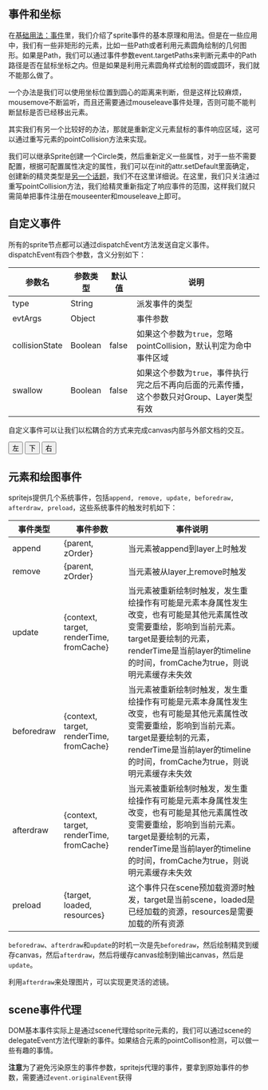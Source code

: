 ## 事件和坐标

在[基础用法：事件](/zh-cn/behavior#事件-event)里，我们介绍了sprite事件的基本原理和用法。但是在一些应用中，我们有一些非矩形的元素，比如一些Path或者利用元素圆角绘制的几何图形。如果是Path，我们可以通过事件参数event.targetPaths来判断元素中的Path路径是否在鼠标坐标之内。但是如果是利用元素圆角样式绘制的圆或圆环，我们就不能那么做了。

<div id="point-collision" class="sprite-container"></div>

一个办法是我们可以使用坐标位置到圆心的距离来判断，但是这样比较麻烦，mousemove不断监听，而且还需要通过mouseleave事件处理，否则可能不能判断鼠标是否已经移出元素。

<!-- demo: point-collision -->

其实我们有另一个比较好的办法，那就是重新定义元素鼠标的事件响应区域，这可以通过重写元素的pointCollision方法来实现。

<div id="point-collision-override" class="sprite-container"></div>

我们可以继承Sprite创建一个Circle类，然后重新定义一些属性，对于一些不需要配置，根据可配置属性决定的属性，我们可以在init的attr.setDefault里面确定，创建新的精灵类型是[另一个话题](/zh-cn/guide/nodes)，我们不在这里详细说。在这里，我们只关注通过重写pointCollision方法，我们给精灵重新指定了响应事件的范围，这样我们就只需简单把事件注册在mouseenter和mouseleave上即可。

<!-- demo: point-collision-override -->

## 自定义事件

所有的sprite节点都可以通过dispatchEvent方法发送自定义事件。dispatchEvent有四个参数，含义分别如下：

| 参数名 | 参数类型 | 默认值 | 说明 |
| --- | --- | --- | --- |
| type | String |  | 派发事件的类型 |
| evtArgs | Object |  | 事件参数 | 
| collisionState | Boolean | false | 如果这个参数为`true`，忽略pointCollision，默认判定为命中事件区域 |
| swallow | Boolean | false | 如果这个参数为`true`，事件执行完之后不再向后面的元素传播，这个参数只对Group、Layer类型有效 | 

自定义事件可以让我们以松耦合的方式来完成canvas内部与外部文档的交互。

<div id="custom-event" class="sprite-container"></div>

<div id="zwwctrl">
  <button id="leftBtn">左</button>
  <button id="downBtn">下</button>
  <button id="rightBtn">右</button>
</div>

<!-- demo: custom-event -->

## 元素和绘图事件

spritejs提供几个系统事件，包括`append, remove, update, beforedraw, afterdraw, preload`，这些系统事件的触发时机如下：

| 事件类型 | 事件参数 | 事件说明 |
| --- | --- | --- |
| append | {parent, zOrder} | 当元素被append到layer上时触发 |
| remove | {parent, zOrder} | 当元素被从layer上remove时触发 |
| update | {context, target, renderTime, fromCache} | 当元素被重新绘制时触发，发生重绘操作有可能是元素本身属性发生改变，也有可能是其他元素属性改变需要重绘，影响到当前元素。target是要绘制的元素，renderTime是当前layer的timeline的时间，fromCache为true，则说明元素缓存未失效 |
| beforedraw | {context, target, renderTime, fromCache} | 当元素被重新绘制时触发，发生重绘操作有可能是元素本身属性发生改变，也有可能是其他元素属性改变需要重绘，影响到当前元素。target是要绘制的元素，renderTime是当前layer的timeline的时间，fromCache为true，则说明元素缓存未失效 |
| afterdraw | {context, target, renderTime, fromCache} | 当元素被重新绘制时触发，发生重绘操作有可能是元素本身属性发生改变，也有可能是其他元素属性改变需要重绘，影响到当前元素。target是要绘制的元素，renderTime是当前layer的timeline的时间，fromCache为true，则说明元素缓存未失效 |
| preload | {target, loaded, resources} | 这个事件只在scene预加载资源时触发，target是当前scene，loaded是已经加载的资源，resources是需要加载的所有资源 |

`beforedraw`、`afterdraw`和`update`的时机一次是先`beforedraw`，然后绘制精灵到缓存canvas，然后`afterdraw`，然后将缓存canvas绘制到输出canvas，然后是`update`。

<div id="afterdraw" class="sprite-container"></div>

利用`afterdraw`来处理图片，可以实现更灵活的滤镜。

<!-- demo: afterdraw -->


## scene事件代理

DOM基本事件实际上是通过scene代理给sprite元素的，我们可以通过scene的delegateEvent方法代理新的事件。如果结合元素的pointCollison检测，可以做一些有趣的事情。

<div id="event-delegate" class="sprite-container"></div>

**注意**为了避免污染原生的事件参数，spritejs代理的事件，要拿到原始事件的参数，需要通过`event.originalEvent`获得

<!-- demo: event-delegate -->


<script src="/js/guide/events.js"></script>
